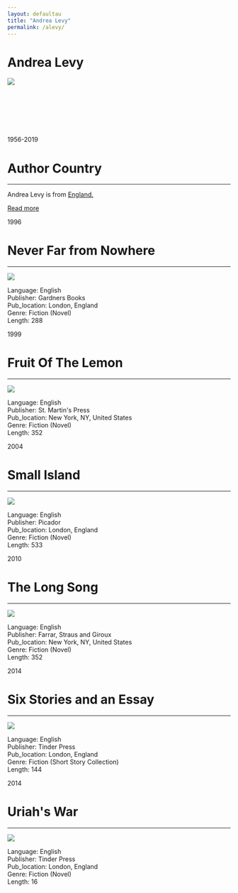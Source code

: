 ```yaml
---
layout: defaultau
title: "Andrea Levy"
permalink: /alevy/
---
```

<!-- partial:index.partial.html -->
<div class="content">
    <h1>Andrea Levy</h1>
    <div class="quote">
        <div><img src="https://www.bl.uk/britishlibrary/~/media/bl/global/windrush/people%20and%20authors/ext/getty/photograph-of-andrea-levy-gettyimages-548140965.jpg" class="logo"></div>
    </div>
    <div class="timeline">
        <div style="padding-bottom:100px;"></div>
        <div class="block">
            <div class="date right"><p class="right">1956-2019</p></div>
            <div class="dot"></div>
            <div class="left first">
            <div class="author_country">
                <h1>Author Country</h1><hr>
            <div class="aclocation"><p>Andrea Levy is from <a href="{{ site.baseurl }}/11">England.</a></p></div>
                <div class="acreadmore"> <a href="https://en.wikipedia.org/wiki/Andrea_Levy" target="_blank">Read more</a></div>
            </div>
            </div>
        </div>
        <div class="block">
            <div class="date left"><p class="left">1996</p></div>
            <div class="dot"></div>
            <div class="right hide">
                <h1>Never Far from Nowhere</h1><hr>
                <p><img src="https://encrypted-tbn0.gstatic.com/images?q=tbn:ANd9GcSapI75WThJGB21A23K76k1uXalaZD4TxDURZuYG829xTip63aj"></p>
                <p>
                Language: English<br/>
                Publisher: Gardners Books<br/>
                Pub_location: London, England<br/>
                Genre: Fiction (Novel)<br/>
                Length: 288<br/>                   </p>
            </div>
        </div>
       <div class="block">
            <div class="date right"><p class="right">1999</p></div>
            <div class="dot"></div>
            <div class="left hide">
                <h1>Fruit Of The Lemon</h1><hr>
                <p><img src="https://encrypted-tbn2.gstatic.com/images?q=tbn:ANd9GcSbNKZfM8uMF0gWxN0CT2PG0z-a9l0ye9T5lnrnWBrev9LL4Kom"></p>
                <p>
                Language: English<br/>
                Publisher: St. Martin's Press<br/>
                Pub_location: New York, NY, United States<br/>
                Genre: Fiction (Novel)<br/>
                Length: 352<br/>                   </p>
            </div>
        </div>
       <div class="block">
            <div class="date left"><p class="left">2004</p></div>
            <div class="dot"></div>
            <div class="right hide">
                <h1>Small Island</h1><hr>
                <p><img src="https://en.wikipedia.org/wiki/Small_Island_(novel)"></p>
                <p>
                Language: English<br/>
                Publisher: Picador<br/>
                Pub_location: London, England<br/>
                Genre: Fiction (Novel)<br/>
                Length: 533<br/>                   </p>
            </div>
        </div>
       <div class="block">
            <div class="date right"><p class="right">2010</p></div>
            <div class="dot"></div>
            <div class="left hide">
                <h1>The Long Song</h1><hr>
                <p><img src="https://en.wikipedia.org/wiki/The_Long_Song"></p>
                <p>
                Language: English<br/>
                Publisher: Farrar, Straus and Giroux<br/>
                Pub_location: New York, NY, United States<br/>
                Genre: Fiction (Novel)<br/>
                Length: 352<br/>                   </p>
            </div>
        </div>
<div class="block">
            <div class="date left"><p class="left">2014</p></div>
            <div class="dot"></div>
            <div class="right hide">
                <h1>Six Stories and an Essay</h1><hr>
                <p><img src="https://m.media-amazon.com/images/I/51lrLBUWIML._SX324_BO1,204,203,200_.jpg"></p>
                <p>
                Language: English<br/>
                Publisher: Tinder Press<br/>
                Pub_location: London, England<br/>
                Genre: Fiction (Short Story Collection)<br/>
                Length: 144<br/>                   </p>
            </div>
        </div>
       <div class="block">
            <div class="date right"><p class="right">2014</p></div>
            <div class="dot"></div>
            <div class="left hide">
                <h1>Uriah's War</h1><hr>
                <p><img src="https://encrypted-tbn0.gstatic.com/images?q=tbn:ANd9GcTSCxwT-wBsKj-hkJA_jilN2kH4K3wl842Wl9Lh0bb2GqBek3DU"></p>
                <p>
                Language: English<br/>
                Publisher: Tinder Press<br/>
                Pub_location: London, England<br/>
                Genre: Fiction (Novel)<br/>
                Length: 16<br/>                   </p>
            </div>
        </div>
 </div>
  <!-- partial -->
<script src='https://cdnjs.cloudflare.com/ajax/libs/jquery/3.1.1/jquery.min.js'></script><script  src="{{ site.baseurl }}/assets/js/authorscript.js"></script>
